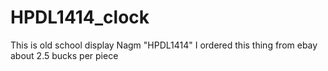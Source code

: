 # HPDL1414_clock
This is old school display Nagm "HPDL1414" I ordered this thing from ebay about 2.5 bucks per piece
